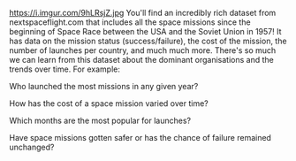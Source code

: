 https://i.imgur.com/9hLRsjZ.jpg
You'll find an incredibly rich dataset from nextspaceflight.com that includes all the space missions 
since the beginning of Space Race between the USA and the Soviet Union in 1957! It has data on the mission status (success/failure), 
the cost of the mission, the number of launches per country, and much much more. 
There's so much we can learn from this dataset about the dominant organisations and the trends over time. For example:

Who launched the most missions in any given year?

How has the cost of a space mission varied over time?

Which months are the most popular for launches?

Have space missions gotten safer or has the chance of failure remained unchanged?
